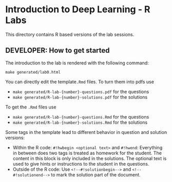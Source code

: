 # Introduction to Deep Learning - R Labs

This directory contains R based versions of the lab sessions.

## DEVELOPER: How to get started

The introduction to the lab is rendered with the following command:

```shell
make generated/lab0.html
```

You can directly edit the template`.Rmd` files. To turn them into pdfs use

- `make generated/R-lab-{number}-questions.pdf` for the questions
- `make generated/R-lab-{number}-solutions.pdf` for the solutions

To get the `.Rmd` files use

- `make generated/R-lab-{number}-questions.Rmd` for the questions
- `make generated/R-lab-{number}-solutions.Rmd` for the solutions

Some tags in the template lead to different behavior in question and solution
versions:

- Within the R code: `#!hwbegin <optional text>` and `#!hwend`: Everything in between does two tags is treated as
homework for the student. The content in this block is only included in the solutions. 
The optional text is used to give hints or instructions to the student in the questions.
- Outside of the R code: Use `<!--#!solutionbegin-->` and `<!--#!solutionend-->` to mark the solution part of the document.